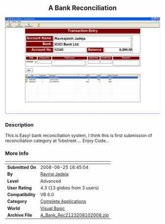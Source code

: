 ﻿<div align="center">

## A Bank Reconciliation

<img src="PIC20088101239573121.GIF">
</div>

### Description

This is Easy! bank reconciliation system, I think this is first submission of reconciliation category at 1vbstreet.... Enjoy Code...
 
### More Info
 


<span>             |<span>
---                |---
**Submitted On**   |2008-06-25 16:45:04
**By**             |[Raviraj Jadeja](https://github.com/Planet-Source-Code/PSCIndex/blob/master/ByAuthor/raviraj-jadeja.md)
**Level**          |Advanced
**User Rating**    |4.3 (13 globes from 3 users)
**Compatibility**  |VB 6\.0
**Category**       |[Complete Applications](https://github.com/Planet-Source-Code/PSCIndex/blob/master/ByCategory/complete-applications__1-27.md)
**World**          |[Visual Basic](https://github.com/Planet-Source-Code/PSCIndex/blob/master/ByWorld/visual-basic.md)
**Archive File**   |[A\_Bank\_Rec2123208102008\.zip](https://github.com/Planet-Source-Code/raviraj-jadeja-a-bank-reconciliation__1-70945/archive/master.zip)








